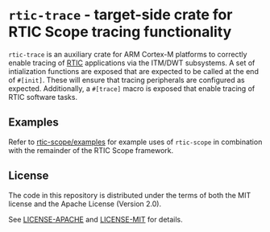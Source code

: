 # `rtic-trace` - target-side crate for RTIC Scope tracing functionality
`rtic-trace` is an auxiliary crate for ARM Cortex-M platforms to correctly enable tracing of [RTIC](https://rtic.rs) applications via the ITM/DWT subsystems. A set of intialization functions are exposed that are expected to be called at the end of `#[init]`. These will ensure that tracing peripherals are configured as expected. Additionally, a `#[trace]` macro is exposed that enable tracing of RTIC software tasks.

## Examples
Refer to [rtic-scope/examples](https://github.com/rtic-scope/examples) for example uses of `rtic-scope` in combination with the remainder of the RTIC Scope framework.

## License
The code in this repository is distributed under the terms of both the MIT license and the Apache License (Version 2.0).

See [LICENSE-APACHE](LICENSE-APACHE) and [LICENSE-MIT](LICENSE-MIT) for details.
